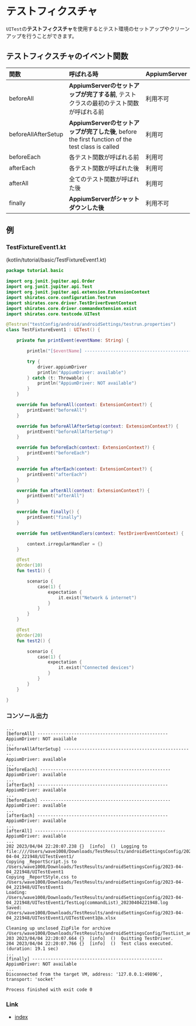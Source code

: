 # テストフィクスチャ

`UITest`の**テストフィクスチャ**を使用するとテスト環境のセットアップやクリーンアップを行うことができます。

## テストフィクスチャのイベント関数

| 関数                  | 呼ばれる時                                                                                | AppiumServer |
|:--------------------|:-------------------------------------------------------------------------------------|:-------------|
| beforeAll           | **AppiumServerのセットアップが完了する前**, テストクラスの最初のテスト関数が呼ばれる前                                 | 利用不可         |
| beforeAllAfterSetup | **AppiumServerのセットアップが完了した後**, before the first function of the test class is called | 利用可          |
| beforeEach          | 各テスト関数が呼ばれる前                                                                         | 利用可          |
| afterEach           | 各テスト関数が呼ばれた後                                                                         | 利用可          |
| afterAll            | 全てのテスト関数が呼ばれた後                                                                       | 利用可          |
| finally             | **AppiumServerがシャットダウンした後**                                                          | 利用不可         |

## 例

### TestFixtureEvent1.kt

(kotlin/tutorial/basic/TestFixtureEvent1.kt)

```kotlin
package tutorial.basic

import org.junit.jupiter.api.Order
import org.junit.jupiter.api.Test
import org.junit.jupiter.api.extension.ExtensionContext
import shirates.core.configuration.Testrun
import shirates.core.driver.TestDriverEventContext
import shirates.core.driver.commandextension.exist
import shirates.core.testcode.UITest

@Testrun("testConfig/android/androidSettings/testrun.properties")
class TestFixtureEvent1 : UITest() {

    private fun printEvent(eventName: String) {

        println("[$eventName] --------------------------------------------------")

        try {
            driver.appiumDriver
            println("AppiumDriver: available")
        } catch (t: Throwable) {
            println("AppiumDriver: NOT available")
        }
    }

    override fun beforeAll(context: ExtensionContext?) {
        printEvent("beforeAll")
    }

    override fun beforeAllAfterSetup(context: ExtensionContext?) {
        printEvent("beforeAllAfterSetup")
    }

    override fun beforeEach(context: ExtensionContext?) {
        printEvent("beforeEach")
    }

    override fun afterEach(context: ExtensionContext?) {
        printEvent("afterEach")
    }

    override fun afterAll(context: ExtensionContext?) {
        printEvent("afterAll")
    }

    override fun finally() {
        printEvent("finally")
    }

    override fun setEventHandlers(context: TestDriverEventContext) {

        context.irregularHandler = {}
    }

    @Test
    @Order(10)
    fun test1() {

        scenario {
            case(1) {
                expectation {
                    it.exist("Network & internet")
                }
            }
        }
    }

    @Test
    @Order(20)
    fun test2() {

        scenario {
            case(1) {
                expectation {
                    it.exist("Connected devices")
                }
            }
        }
    }

}
```

### コンソール出力

```
...
[beforeAll] --------------------------------------------------
AppiumDriver: NOT available
...
[beforeAllAfterSetup] --------------------------------------------------
AppiumDriver: available
...
[beforeEach] --------------------------------------------------
AppiumDriver: available
...
[afterEach] --------------------------------------------------
AppiumDriver: available
...
[beforeEach] --------------------------------------------------
AppiumDriver: available
...
[afterEach] --------------------------------------------------
AppiumDriver: available
...
[afterAll] --------------------------------------------------
AppiumDriver: available
...
202	2023/04/04 22:20:07.238	{}	[info]	()	Logging to file:////Users/wave1008/Downloads/TestResults/androidSettingsConfig/2023-04-04_221948/UITestEvent1/
Copying _ReportScript.js to /Users/wave1008/Downloads/TestResults/androidSettingsConfig/2023-04-04_221948/UITestEvent1
Copying _ReportStyle.css to /Users/wave1008/Downloads/TestResults/androidSettingsConfig/2023-04-04_221948/UITestEvent1
Loading: /Users/wave1008/Downloads/TestResults/androidSettingsConfig/2023-04-04_221948/UITestEvent1/TestLog(commandList)_20230404221948.log
Saved: /Users/wave1008/Downloads/TestResults/androidSettingsConfig/2023-04-04_221948/UITestEvent1/UITestEvent1@a.xlsx

Cleaning up unclosed ZipFile for archive /Users/wave1008/Downloads/TestResults/androidSettingsConfig/TestList_androidSettingsConfig.xlsx
203	2023/04/04 22:20:07.664	{}	[info]	()	Quitting TestDriver.
204	2023/04/04 22:20:07.766	{}	[info]	()	Test class executed. (duration: 19.1 sec)
...
[finally] --------------------------------------------------
AppiumDriver: NOT available
...
Disconnected from the target VM, address: '127.0.0.1:49896', transport: 'socket'

Process finished with exit code 0
```

### Link

- [index](../../index_ja.md)
